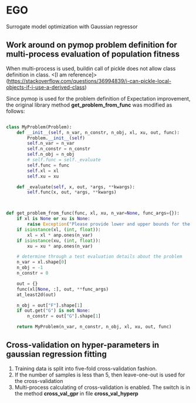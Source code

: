 # EGO
Surrogate model optimization with Gaussian regressor

## Work around on pymop problem definition for multi-process evaluation of population fitness
When multi-process is used, buildin call of pickle does not allow class definition in class. <[I am reference]>(https://stackoverflow.com/questions/36994839/i-can-pickle-local-objects-if-i-use-a-derived-class)

Since pymop is used for the problem definition of Expectation improvement, the original library method **get_problem_from_func** was modified as follows:

```python

class MyProblem(Problem):
    def __init__(self, n_var, n_constr, n_obj, xl, xu, out, func):
        Problem.__init__(self)
        self.n_var = n_var
        self.n_constr = n_constr
        self.n_obj = n_obj
        # self.func = self._evaluate
        self.func = func
        self.xl = xl
        self.xu = xu

    def _evaluate(self, x, out, *args, **kwargs):
        self.func(x, out, *args, **kwargs)



def get_problem_from_func(func, xl, xu, n_var=None, func_args={}):
    if xl is None or xu is None:
        raise Exception("Please provide lower and upper bounds for the problem.")
    if isinstance(xl, (int, float)):
        xl = xl * anp.ones(n_var)
    if isinstance(xu, (int, float)):
        xu = xu * anp.ones(n_var)

    # determine through a test evaluation details about the problem
    n_var = xl.shape[0]
    n_obj = -1
    n_constr = 0

    out = {}
    func(xl[None, :], out, **func_args)
    at_least2d(out)

    n_obj = out["F"].shape[1]
    if out.get("G") is not None:
        n_constr = out["G"].shape[1]

    return MyProblem(n_var, n_constr, n_obj, xl, xu, out, func)

```



## Cross-validation on hyper-parameters in gaussian regression fitting
1. Training data is split into five-fold cross-validation fashion. 
2. If the number of samples is less than 5, then leave-one-out is used for the cross-validation
3. Multi-process calculating of cross-validation is enabled. The switch is in the method **cross_val_gpr** in file **cross_val_hyperp**
